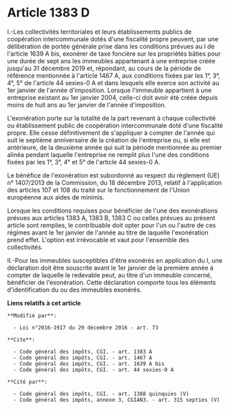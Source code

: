 # Article 1383 D

I.-Les collectivités territoriales et leurs établissements publics de coopération intercommunale dotés d'une fiscalité propre
peuvent, par une délibération de portée générale prise dans les conditions prévues au I de l'article 1639 A bis, exonérer de
taxe foncière sur les propriétés bâties pour une durée de sept ans les immeubles appartenant à une entreprise créée jusqu'au
31 décembre 2019 et, répondant, au cours de la période de référence mentionnée à l'article 1467 A, aux conditions fixées par
les 1°, 3°, 4°, 5° de l'article 44 sexies-0 A et dans lesquels elle exerce son activité au 1er janvier de l'année
d'imposition. Lorsque l'immeuble appartient à une entreprise existant au 1er janvier 2004, celle-ci doit avoir été créée
depuis moins de huit ans au 1er janvier de l'année d'imposition. 

L'exonération porte sur la totalité de la part revenant à chaque collectivité ou établissement public de coopération
intercommunale doté d'une fiscalité propre. Elle cesse définitivement de s'appliquer à compter de l'année qui suit le
septième anniversaire de la création de l'entreprise ou, si elle est antérieure, de la deuxième année qui suit la période
mentionnée au premier alinéa pendant laquelle l'entreprise ne remplit plus l'une des conditions fixées par les 1°, 3°, 4° et
5° de l'article 44 sexies-0 A. 

Le bénéfice de l'exonération est subordonné au respect du règlement (UE) n° 1407/2013 de la Commission, du 18 décembre 2013,
relatif à l'application des articles 107 et 108 du traité sur le fonctionnement de l'Union européenne aux aides de minimis. 

Lorsque les conditions requises pour bénéficier de l'une des exonérations prévues aux articles 1383 A, 1383 B, 1383 C ou
celles prévues au présent article sont remplies, le contribuable doit opter pour l'un ou l'autre de ces régimes avant le 1er
janvier de l'année au titre de laquelle l'exonération prend effet. L'option est irrévocable et vaut pour l'ensemble des
collectivités. 

II.-Pour les immeubles susceptibles d'être exonérés en application du I, une déclaration doit être souscrite avant le 1er
janvier de la première année à compter de laquelle le redevable peut, au titre d'un immeuble concerné, bénéficier de
l'exonération. Cette déclaration comporte tous les éléments d'identification du ou des immeubles exonérés.

**Liens relatifs à cet article**

	**Modifié par**:

	  - Loi n°2016-1917 du 29 décembre 2016 - art. 73

	**Cite**:

	  - Code général des impôts, CGI. - art. 1383 A
	  - Code général des impôts, CGI. - art. 1467 A
	  - Code général des impôts, CGI. - art. 1639 A bis
	  - Code général des impôts, CGI. - art. 44 sexies-0 A

	**Cité par**:

	  - Code général des impôts, CGI. - art. 1388 quinquies (V)
	  - Code général des impôts, annexe 3, CGIAN3. - art. 315 septies (V)
